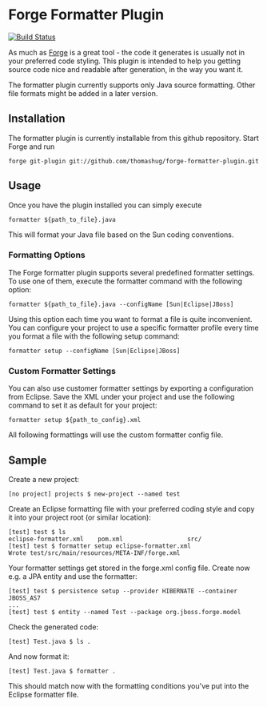 # Forge Formatter Plugin

[![Build Status](https://buildhive.cloudbees.com/job/thomashug/job/forge-formatter-plugin/badge/icon)](https://buildhive.cloudbees.com/job/thomashug/job/forge-formatter-plugin/)

As much as [Forge](http://forge.github.com) is a great tool - the code it generates is 
usually not in your preferred code styling. This plugin is intended to help you getting 
source code nice and readable after generation, in the way you want it.

The formatter plugin currently supports only Java source formatting. Other file formats might
be added in a later version.

## Installation

The formatter plugin is currently installable from this github repository. Start Forge
and run

    forge git-plugin git://github.com/thomashug/forge-formatter-plugin.git
    
## Usage

Once you have the plugin installed you can simply execute

    formatter ${path_to_file}.java
    
This will format your Java file based on the Sun coding conventions.

### Formatting Options

The Forge formatter plugin supports several predefined formatter settings. To
use one of them, execute the formatter command with the following option:

    formatter ${path_to_file}.java --configName [Sun|Eclipse|JBoss]

Using this option each time you want to format a file is quite inconvenient. You can configure
your project to use a specific formatter profile every time you format a file with the
following setup command:

    formatter setup --configName [Sun|Eclipse|JBoss]

### Custom Formatter Settings

You can also use customer formatter settings by exporting a configuration from Eclipse.
Save the XML under your project and use the following command to set it as default for
your project:

    formatter setup ${path_to_config}.xml
    
All following formattings will use the custom formatter config file.

## Sample

Create a new project:

    [no project] projects $ new-project --named test
    
Create an Eclipse formatting file with your preferred coding style and copy it 
into your project root (or similar location):

    [test] test $ ls
    eclipse-formatter.xml    pom.xml                  src/                     
    [test] test $ formatter setup eclipse-formatter.xml
    Wrote test/src/main/resources/META-INF/forge.xml

Your formatter settings get stored in the forge.xml config file.
Create now e.g. a JPA entity and use the formatter:

    [test] test $ persistence setup --provider HIBERNATE --container JBOSS_AS7
    ...
    [test] test $ entity --named Test --package org.jboss.forge.model

Check the generated code:

    [test] Test.java $ ls .
    
And now format it:

    [test] Test.java $ formatter .

This should match now with the formatting conditions you've put into the 
Eclipse formatter file.
